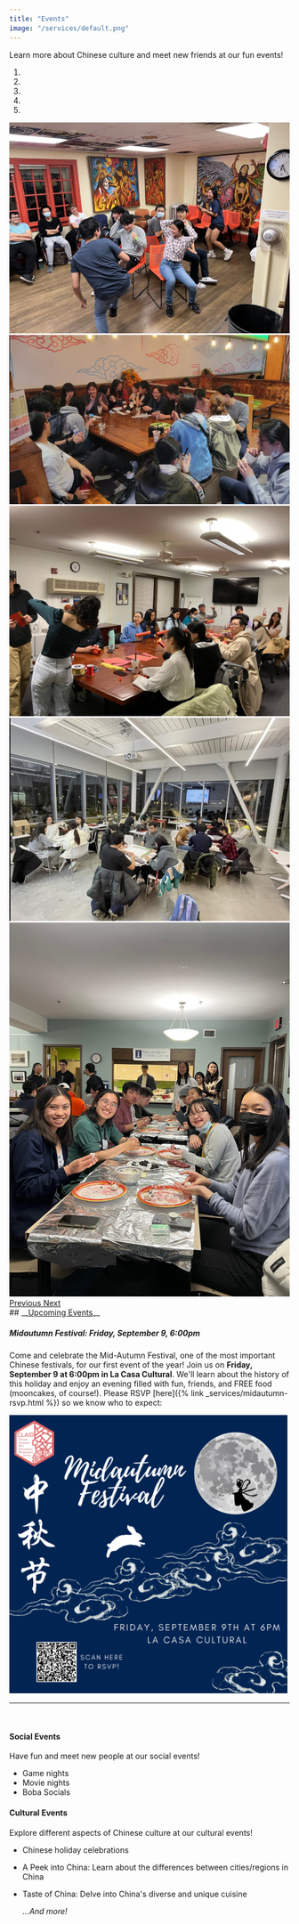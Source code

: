 ```yaml
---
title: "Events"
image: "/services/default.png"
---
```

<style>
@media screen and (max-width: 800px) {
  #div-desktop {
    width: 100%;
  }
}
</style>
<!--carousel??-->
<script type="text/javascript" src="assets/lib/bootstrap/dist/js/bootstrap.min.js"></script>
<link rel="stylesheet" type="text/css" href="assets/lib/bootstrap/dist/css/bootstrap.min.css"/>
Learn more about Chinese culture and meet new friends at our fun events!
<!--carousel -->
<div id = "eventCarousel" class = "carousel slide" data-ride="carousel">
  <!--Indicators -->
  <ol class = "carouseL-indicators">
    <li data-target="#eventCarousel" data-slide-to="0" class="active"></li>
    <li data-target="#eventCarousel" data-slide-to="1"></li>
    <li data-target="#eventCarousel" data-slide-to="2"></li>
    <li data-target="#eventCarousel" data-slide-to="3"></li>
    <li data-target="#eventCarousel" data-slide-to="4"></li>
  </ol>
  <!--Images-->
  <div class="carousel-inner">
    <div class="item active">
      <img src="images\events\game-night.png" alt="game night"/>
    </div>
    <div class="item">
      <img src="images\events\kft.png" alt="kft"/>
    </div>
    <div class="item">
      <img src="images\events\lantern.jpg" alt="lantern"/>
    </div>
    <div class="item">
      <img src="images\events\mahjong.png" alt="mahjong"/>
    </div>
    <div class="item">
      <img src="images\events\tangyuan.jpg" alt="tangyuan"/>
    </div>
  </div>
  <!--left and right controls-->
  <a class="left carousel-control" href="#eventCarousel" data-slide="prev">
    <span class="glyphicon glyphicon-chevron-left"></span>
    <span class="sr-only">Previous</span>
  </a>
  <a class="right carousel-control" href="#eventCarousel" data-slide="next">
    <span class="glyphicon glyphicon-chevron-right"></span>
    <span class="sr-only">Next</span>
  </a>
</div>
## __<u>Upcoming Events</u>__
<p></p>

##### __Midautumn Festival: Friday, September 9, 6:00pm__

Come and celebrate the Mid-Autumn Festival, one of the most important Chinese festivals, for our first event of the year! Join us on **Friday, September 9 at 6:00pm in La Casa Cultural**. We'll learn about the history of this holiday and enjoy an evening filled with fun, friends, and FREE food (mooncakes, of course!). Please RSVP [here]({% link _services/midautumn-rsvp.html %}) so we know who to expect:

<img src="/images/services/midautumn-2022.png" alt="Midautumn Festival" id="div-desktop" width="500"/>

---
<br>

#### __Social Events__

Have fun and meet new people at our social events!

- Game nights
- Movie nights
- Boba Socials

#### __Cultural Events__

Explore different aspects of Chinese culture at our cultural events!

- Chinese holiday celebrations
- A Peek into China: Learn about the differences between cities/regions in China
- Taste of China: Delve into China's diverse and unique cuisine

    *...And more!*
